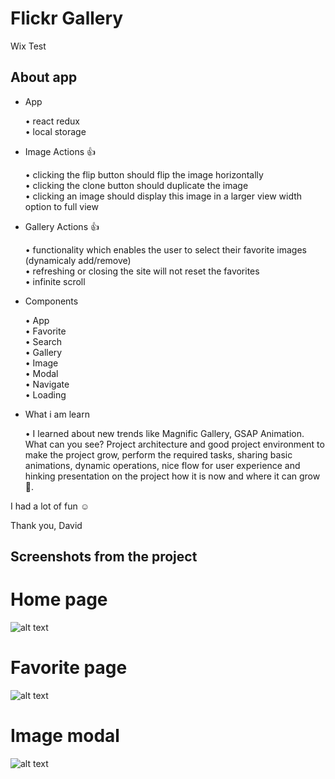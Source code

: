 # Flickr Gallery

Wix Test

## About app

- App

  • react redux <br/>
  • local storage <br/>

- Image Actions 👍
  
  • clicking the flip button should flip the image horizontally <br/>
  • clicking the clone button should duplicate the image <br/>
  • clicking an image should display this image in a larger view width option to full view  <br/>
  
- Gallery Actions 👍
  
  • functionality which enables the user to select their favorite images (dynamicaly add/remove) <br/>
  • refreshing or closing the site will not reset the favorites <br/>
  • infinite scroll <br/>

- Components

  • App <br/>
  • Favorite <br/>
  • Search <br/>
  • Gallery <br/>
  • Image <br/>
  • Modal <br/>
  • Navigate <br/>
  • Loading <br/>
  
- What i am learn

  • I learned about new trends like Magnific Gallery, GSAP Animation. <br/>
    What can you see? Project architecture and good project environment to make the project grow, perform the required tasks, sharing       basic animations, dynamic operations, nice flow for user experience and hinking presentation on the project how it is now and where     it can grow 🎯.

I had a lot of fun ☺️ <br/>

Thank you, David  <br/>

## Screenshots from the project 

# Home page

![alt text](https://www.imageupload.net/upload-image/2019/12/10/gallery1.png)

# Favorite page

![alt text](https://www.imageupload.net/upload-image/2019/12/10/gallery2.png)

# Image modal

![alt text](https://www.imageupload.net/upload-image/2019/12/10/gallery3.png)
